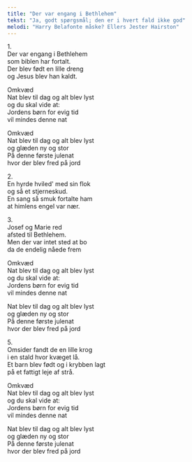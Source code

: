 ```yaml
---
title: "Der var engang i Bethlehem"
tekst: "Ja, godt spørgsmål; den er i hvert fald ikke god"
melodi: "Harry Belafonte måske? Ellers Jester Hairston"
---
```


1\.\
Der var engang i Bethlehem\
som biblen har fortalt.\
Der blev født en lille dreng\
og Jesus blev han kaldt.

Omkvæd\
Nat blev til dag og alt blev lyst\
og du skal vide at:\
Jordens børn for evig tid\
vil mindes denne nat

Omkvæd\
Nat blev til dag og alt blev lyst\
og glæden ny og stor\
På denne første julenat\
hvor der blev fred på jord

2\.\
En hyrde hviled' med sin flok\
og så et stjerneskud.\
En sang så smuk fortalte ham\
at himlens engel var nær.

3\.\
Josef og Marie red\
afsted til Bethlehem.\
Men der var intet sted at bo\
da de endelig nåede frem

Omkvæd\
Nat blev til dag og alt blev lyst\
og du skal vide at:\
Jordens børn for evig tid\
vil mindes denne nat

Nat blev til dag og alt blev lyst\
og glæden ny og stor\
På denne første julenat\
hvor der blev fred på jord

5\.\
Omsider fandt de en lille krog\
i en stald hvor kvæget lå.\
Et barn blev født og i krybben lagt\
på et fattigt leje af strå.

Omkvæd\
Nat blev til dag og alt blev lyst\
og du skal vide at:\
Jordens børn for evig tid\
vil mindes denne nat

Nat blev til dag og alt blev lyst\
og glæden ny og stor\
På denne første julenat\
hvor der blev fred på jord